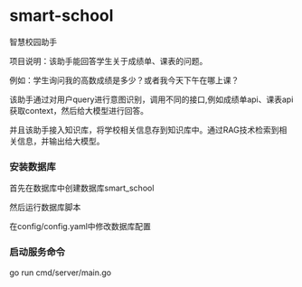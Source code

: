 # smart-school
智慧校园助手

项目说明：该助手能回答学生关于成绩单、课表的问题。

例如：学生询问我的高数成绩是多少？或者我今天下午在哪上课？

该助手通过对用户query进行意图识别，调用不同的接口,例如成绩单api、课表api获取context，然后给大模型进行回答。

并且该助手接入知识库，将学校相关信息存到知识库中。通过RAG技术检索到相关信息，并输出给大模型。
### 安装数据库
首先在数据库中创建数据库smart_school

然后运行数据库脚本

在config/config.yaml中修改数据库配置
### 启动服务命令
go run cmd/server/main.go